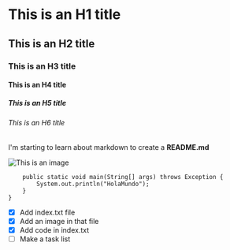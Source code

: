 # This is an H1 title
## This is an H2 title
### This is an H3 title
#### This is an H4 title
##### This is an H5 title
###### This is an H6 title

I'm starting to learn about markdown to create a **README.md**

![This is an image](https://octodex.github.com/images/yaktocat.png)

``` public class HolaMundo {
    public static void main(String[] args) throws Exception {
        System.out.println("HolaMundo");
    }
}
```

- [X] Add index.txt file
- [X] Add an image in that file
- [X] Add code in index.txt
- [ ] Make a task list 
